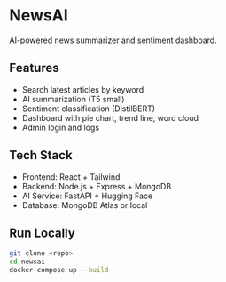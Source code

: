 # NewsAI

AI-powered news summarizer and sentiment dashboard.

## Features
- Search latest articles by keyword
- AI summarization (T5 small)
- Sentiment classification (DistilBERT)
- Dashboard with pie chart, trend line, word cloud
- Admin login and logs

## Tech Stack
- Frontend: React + Tailwind
- Backend: Node.js + Express + MongoDB
- AI Service: FastAPI + Hugging Face
- Database: MongoDB Atlas or local

## Run Locally
```bash
git clone <repo>
cd newsai
docker-compose up --build

